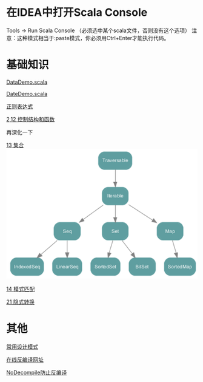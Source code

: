 

# 在IDEA中打开Scala Console
Tools -> Run Scala Console （必须选中某个scala文件，否则没有这个选项）
注意：这种模式相当于:paste模式，你必须用Ctrl+Enter才能执行代码。


# 基础知识

[DataDemo.scala](DataDemo.scala)

[DateDemo.scala](DateDemo.scala)


[正则表达式](Regexp.scala)


[2,12 控制结构和函数](ControlAndFunction.scala)


再深化一下

[13 集合](CollectionDemo.scala)
![](img/集合.png)


[14 模式匹配](MatchDemo.scala)

[21 隐式转换](ImplicitDemo.scala)

# 其他
[常用设计模式](designpattern)

[在线反编译网址](http://www.javadecompilers.com/)

[NoDecompile防止反编译](NoDecompile.scala)








